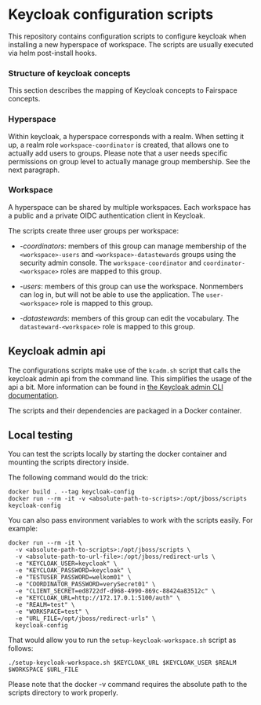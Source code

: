 # Keycloak configuration scripts

This repository contains configuration scripts to configure
keycloak when installing a new hyperspace of workspace.
The scripts are usually executed via helm post-install hooks.

### Structure of keycloak concepts
This section describes the mapping of Keycloak concepts to Fairspace concepts.

### Hyperspace
Within keycloak, a hyperspace corresponds with a realm. When setting it up, a
realm role `workspace-coordinator` is created, that allows one to actually add
users to groups. Please note that a user needs specific permissions on group level
to actually manage group membership. See the next paragraph.

### Workspace

A hyperspace can be shared by multiple workspaces. Each workspace has a public
and a private OIDC authentication client in Keycloak.

The scripts create three user groups per workspace:
* _<workspace>-coordinators_: members of this group can manage membership
  of the `<workspace>-users` and `<workspace>-datastewards` groups using the security admin
  console. The `workspace-coordinator` and `coordinator-<workspace>` roles are mapped to this
  group.

* _<workspace>-users_: members of this group can use the workspace. Nonmembers can
  log in, but will not be able to use the application. The `user-<workspace>` role is mapped
  to this group.

* _<workspace>-datastewards_: members of this group can edit the vocabulary. The
  `datasteward-<workspace>` role is mapped to this group.


## Keycloak admin api

The configurations scripts make use of the `kcadm.sh` script
that calls the keycloak admin api from the command line.
This simplifies the usage of the api a bit. More information can be
found in [the Keycloak admin CLI documentation](https://www.keycloak.org/docs/3.4/server_admin/#the-admin-cli).

The scripts and their dependencies are packaged in a Docker container.

## Local testing
You can test the scripts locally by starting the
docker container and mounting the scripts directory inside.

The following command would do the trick:

```
docker build . --tag keycloak-config
docker run --rm -it -v <absolute-path-to-scripts>:/opt/jboss/scripts keycloak-config
```

You can also pass environment variables to work with the scripts easily. For example:

```
docker run --rm -it \
  -v <absolute-path-to-scripts>:/opt/jboss/scripts \
  -v <absolute-path-to-url-file>:/opt/jboss/redirect-urls \
  -e "KEYCLOAK_USER=keycloak" \
  -e "KEYCLOAK_PASSWORD=keycloak" \
  -e "TESTUSER_PASSWORD=welkom01" \
  -e "COORDINATOR_PASSWORD=verySecret01" \
  -e "CLIENT_SECRET=ed8722df-d968-4990-869c-88424a83512c" \
  -e "KEYCLOAK_URL=http://172.17.0.1:5100/auth" \
  -e "REALM=test" \
  -e "WORKSPACE=test" \
  -e "URL_FILE=/opt/jboss/redirect-urls" \
  keycloak-config
```

That would allow you to run the `setup-keycloak-workspace.sh` script as follows:

```
./setup-keycloak-workspace.sh $KEYCLOAK_URL $KEYCLOAK_USER $REALM $WORKSPACE $URL_FILE
```

Please note that the docker -v command requires the absolute path to the scripts
directory to work properly.

  

